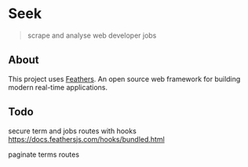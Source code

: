 # Seek

> scrape and analyse web developer jobs

## About

This project uses [Feathers](http://feathersjs.com). An open source web framework for building modern real-time applications.

## Todo

 secure term and jobs routes with hooks
 https://docs.feathersjs.com/hooks/bundled.html

 paginate terms routes



